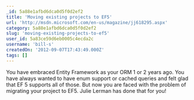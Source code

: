 ```yaml
---
_id: 5a88e1afbd6dca0d5f0d2ef2
title: 'Moving existing projects to EF5'
url: 'http://msdn.microsoft.com/en-us/magazine/jj618295.aspx'
category: 5a88e1afbd6dca0d5f0d2ef2
slug: 'moving-existing-projects-to-ef5'
user_id: 5a83ce59d6eb0005c4ecda2c
username: 'bill-s'
createdOn: '2012-09-07T17:43:49.000Z'
tags: []
---
```


You have embraced Entity Framework as your ORM 1 or 2 years ago. You have always wanted to have enum support or cached queries and felt glad that EF 5 supports all of those. But now you are faced with the problem of migrating your project to EF5. Julie Lerman has done that for you!
